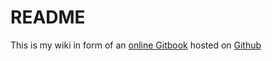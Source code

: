 # README

This is my wiki in form of an [online Gitbook](https://horia-delicoti.gitbook.io/wiki/) hosted on [Github](https://github.com/horia-delicoti/knowledge)